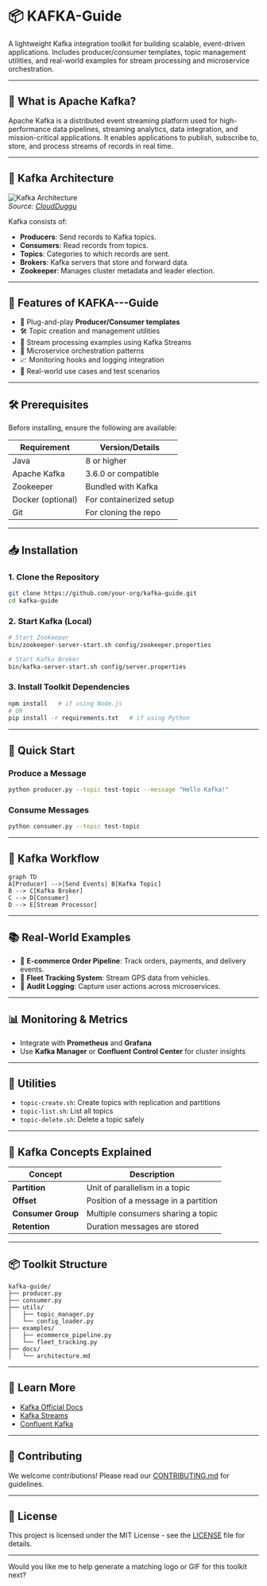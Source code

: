 # 📦 KAFKA-Guide

A lightweight Kafka integration toolkit for building scalable, event-driven applications. Includes producer/consumer templates, topic management utilities, and real-world examples for stream processing and microservice orchestration.

---

## 🧠 What is Apache Kafka?

Apache Kafka is a distributed event streaming platform used for high-performance data pipelines, streaming analytics, data integration, and mission-critical applications. It enables applications to publish, subscribe to, store, and process streams of records in real time.

---

## 📸 Kafka Architecture

![Kafka Architecture](https://www.cloudduggu.com/kafka/architecture/kafka_architecture.png)  
*Source: [CloudDuggu](https://www.cloudduggu.com/kafka/architecture/)*

Kafka consists of:
- **Producers**: Send records to Kafka topics.
- **Consumers**: Read records from topics.
- **Topics**: Categories to which records are sent.
- **Brokers**: Kafka servers that store and forward data.
- **Zookeeper**: Manages cluster metadata and leader election.

---

## 🚀 Features of KAFKA---Guide

- 🧩 Plug-and-play **Producer/Consumer templates**
- 🛠️ Topic creation and management utilities
- 🔄 Stream processing examples using Kafka Streams
- 🧵 Microservice orchestration patterns
- 📈 Monitoring hooks and logging integration
- 🧪 Real-world use cases and test scenarios

---

## 🛠️ Prerequisites

Before installing, ensure the following are available:

| Requirement        | Version/Details           |
|--------------------|---------------------------|
| Java               | 8 or higher               |
| Apache Kafka       | 3.6.0 or compatible       |
| Zookeeper          | Bundled with Kafka        |
| Docker (optional)  | For containerized setup   |
| Git                | For cloning the repo      |

---

## 📥 Installation

### 1. Clone the Repository
```bash
git clone https://github.com/your-org/kafka-guide.git
cd kafka-guide
```

### 2. Start Kafka (Local)
```bash
# Start Zookeeper
bin/zookeeper-server-start.sh config/zookeeper.properties

# Start Kafka Broker
bin/kafka-server-start.sh config/server.properties
```

### 3. Install Toolkit Dependencies
```bash
npm install   # if using Node.js
# OR
pip install -r requirements.txt   # if using Python
```

---

## 🧪 Quick Start

### Produce a Message
```bash
python producer.py --topic test-topic --message "Hello Kafka!"
```

### Consume Messages
```bash
python consumer.py --topic test-topic
```

---

## 🔄 Kafka Workflow

```mermaid
graph TD
A[Producer] -->|Send Events| B[Kafka Topic]
B --> C[Kafka Broker]
C --> D[Consumer]
D --> E[Stream Processor]
```

---

## 📚 Real-World Examples

- 🛒 **E-commerce Order Pipeline**: Track orders, payments, and delivery events.
- 🚗 **Fleet Tracking System**: Stream GPS data from vehicles.
- 🧾 **Audit Logging**: Capture user actions across microservices.

---

## 📊 Monitoring & Metrics

- Integrate with **Prometheus** and **Grafana**
- Use **Kafka Manager** or **Confluent Control Center** for cluster insights

---

## 🧰 Utilities

- `topic-create.sh`: Create topics with replication and partitions
- `topic-list.sh`: List all topics
- `topic-delete.sh`: Delete a topic safely

---

## 🧠 Kafka Concepts Explained

| Concept         | Description |
|----------------|-------------|
| **Partition**   | Unit of parallelism in a topic |
| **Offset**      | Position of a message in a partition |
| **Consumer Group** | Multiple consumers sharing a topic |
| **Retention**   | Duration messages are stored |

---

## 📦 Toolkit Structure

```
kafka-guide/
├── producer.py
├── consumer.py
├── utils/
│   ├── topic_manager.py
│   └── config_loader.py
├── examples/
│   ├── ecommerce_pipeline.py
│   └── fleet_tracking.py
├── docs/
│   └── architecture.md
```

---

## 🧠 Learn More

- [Kafka Official Docs](https://kafka.apache.org/documentation/)
- [Kafka Streams](https://kafka.apache.org/documentation/streams/)
- [Confluent Kafka](https://www.confluent.io/)

---

## 🤝 Contributing

We welcome contributions! Please read our [CONTRIBUTING.md](CONTRIBUTING.md) for guidelines.

---

## 📄 License

This project is licensed under the MIT License - see the [LICENSE](LICENSE) file for details.

---

Would you like me to help generate a matching logo or GIF for this toolkit next?
